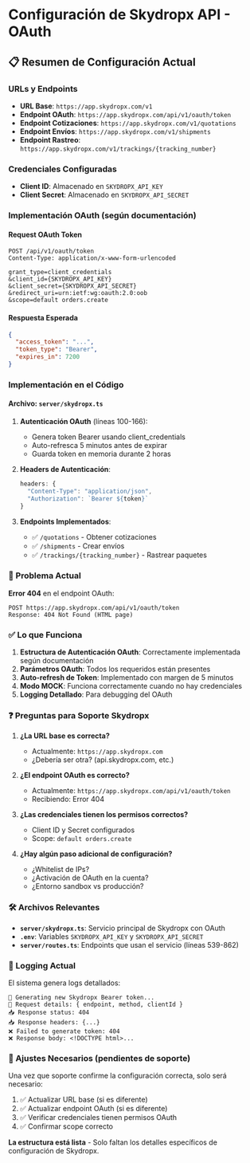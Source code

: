 # Configuración de Skydropx API - OAuth

## 📋 Resumen de Configuración Actual

### URLs y Endpoints
- **URL Base**: `https://app.skydropx.com/v1`
- **Endpoint OAuth**: `https://app.skydropx.com/api/v1/oauth/token`
- **Endpoint Cotizaciones**: `https://app.skydropx.com/v1/quotations`
- **Endpoint Envíos**: `https://app.skydropx.com/v1/shipments`
- **Endpoint Rastreo**: `https://app.skydropx.com/v1/trackings/{tracking_number}`

### Credenciales Configuradas
- **Client ID**: Almacenado en `SKYDROPX_API_KEY`
- **Client Secret**: Almacenado en `SKYDROPX_API_SECRET`

### Implementación OAuth (según documentación)

#### Request OAuth Token
```http
POST /api/v1/oauth/token
Content-Type: application/x-www-form-urlencoded

grant_type=client_credentials
&client_id={SKYDROPX_API_KEY}
&client_secret={SKYDROPX_API_SECRET}
&redirect_uri=urn:ietf:wg:oauth:2.0:oob
&scope=default orders.create
```

#### Respuesta Esperada
```json
{
  "access_token": "...",
  "token_type": "Bearer",
  "expires_in": 7200
}
```

### Implementación en el Código

#### Archivo: `server/skydropx.ts`

1. **Autenticación OAuth** (líneas 100-166):
   - Genera token Bearer usando client_credentials
   - Auto-refresca 5 minutos antes de expirar
   - Guarda token en memoria durante 2 horas

2. **Headers de Autenticación**:
   ```typescript
   headers: {
     "Content-Type": "application/json",
     "Authorization": `Bearer ${token}`
   }
   ```

3. **Endpoints Implementados**:
   - ✅ `/quotations` - Obtener cotizaciones
   - ✅ `/shipments` - Crear envíos
   - ✅ `/trackings/{tracking_number}` - Rastrear paquetes

### 🔴 Problema Actual

**Error 404** en el endpoint OAuth:
```
POST https://app.skydropx.com/api/v1/oauth/token
Response: 404 Not Found (HTML page)
```

### ✅ Lo que Funciona

1. **Estructura de Autenticación OAuth**: Correctamente implementada según documentación
2. **Parámetros OAuth**: Todos los requeridos están presentes
3. **Auto-refresh de Token**: Implementado con margen de 5 minutos
4. **Modo MOCK**: Funciona correctamente cuando no hay credenciales
5. **Logging Detallado**: Para debugging del OAuth

### ❓ Preguntas para Soporte Skydropx

1. **¿La URL base es correcta?**
   - Actualmente: `https://app.skydropx.com`
   - ¿Debería ser otra? (api.skydropx.com, etc.)

2. **¿El endpoint OAuth es correcto?**
   - Actualmente: `https://app.skydropx.com/api/v1/oauth/token`
   - Recibiendo: Error 404

3. **¿Las credenciales tienen los permisos correctos?**
   - Client ID y Secret configurados
   - Scope: `default orders.create`

4. **¿Hay algún paso adicional de configuración?**
   - ¿Whitelist de IPs?
   - ¿Activación de OAuth en la cuenta?
   - ¿Entorno sandbox vs producción?

### 🛠️ Archivos Relevantes

- **`server/skydropx.ts`**: Servicio principal de Skydropx con OAuth
- **`.env`**: Variables `SKYDROPX_API_KEY` y `SKYDROPX_API_SECRET`
- **`server/routes.ts`**: Endpoints que usan el servicio (líneas 539-862)

### 📝 Logging Actual

El sistema genera logs detallados:
```
🔄 Generating new Skydropx Bearer token...
📡 Request details: { endpoint, method, clientId }
📥 Response status: 404
📥 Response headers: {...}
❌ Failed to generate token: 404
❌ Response body: <!DOCTYPE html>...
```

### 🔧 Ajustes Necesarios (pendientes de soporte)

Una vez que soporte confirme la configuración correcta, solo será necesario:

1. ✅ Actualizar URL base (si es diferente)
2. ✅ Actualizar endpoint OAuth (si es diferente)
3. ✅ Verificar credenciales tienen permisos OAuth
4. ✅ Confirmar scope correcto

**La estructura está lista** - Solo faltan los detalles específicos de configuración de Skydropx.
